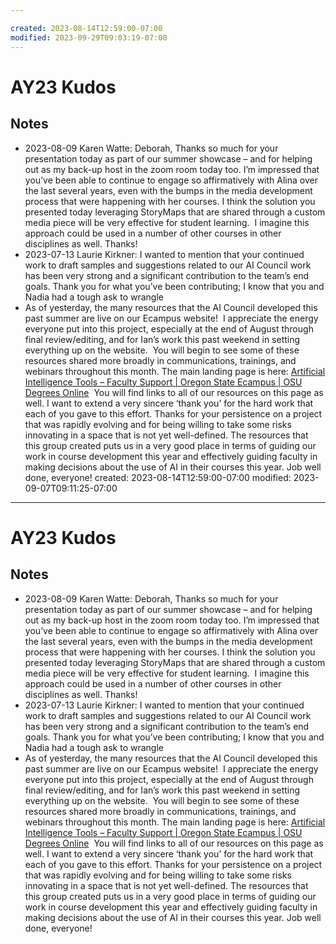 ```yaml
---

created: 2023-08-14T12:59:00-07:00
modified: 2023-09-29T09:03:19-07:00
---
```


# AY23 Kudos

## Notes

 
- 2023-08-09 Karen Watte: Deborah,  Thanks so much for your presentation today as part of our summer showcase – and for helping out as my back-up host in the zoom room today too.  I’m impressed that you’ve been able to continue to engage so affirmatively with Alina over the last several years, even with the bumps in the media development process that were happening with her courses. I think the solution you presented today leveraging StoryMaps that are shared through a custom media piece will be very effective for student learning.  I imagine this approach could be used in a number of other courses in other disciplines as well.  Thanks!  
- 2023-07-13 Laurie Kirkner: I wanted to mention that your continued work to draft samples and suggestions related to our AI Council work has been very strong and a significant contribution to the team’s end goals. Thank you for what you’ve been contributing; I know that you and Nadia had a tough ask to wrangle
- As of yesterday, the many resources that the AI Council developed this past summer are live on our Ecampus website!  I appreciate the energy everyone put into this project, especially at the end of August through final review/editing, and for Ian’s work this past weekend in setting everything up on the website.  You will begin to see some of these resources shared more broadly in communications, trainings, and webinars throughout this month. The main landing page is here: [Artificial Intelligence Tools – Faculty Support | Oregon State Ecampus | OSU Degrees Online](https://ecampus.oregonstate.edu/faculty/artificial-intelligence-tools/)  You will find links to all of our resources on this page as well. I want to extend a very sincere ‘thank you’ for the hard work that each of you gave to this effort. Thanks for your persistence on a project that was rapidly evolving and for being willing to take some risks innovating in a space that is not yet well-defined. The resources that this group created puts us in a very good place in terms of guiding our work in course development this year and effectively guiding faculty in making decisions about the use of AI in their courses this year. Job well done, everyone!
created: 2023-08-14T12:59:00-07:00
modified: 2023-09-07T09:11:25-07:00
---

# AY23 Kudos

## Notes

 
- 2023-08-09 Karen Watte: Deborah,  Thanks so much for your presentation today as part of our summer showcase – and for helping out as my back-up host in the zoom room today too.  I’m impressed that you’ve been able to continue to engage so affirmatively with Alina over the last several years, even with the bumps in the media development process that were happening with her courses. I think the solution you presented today leveraging StoryMaps that are shared through a custom media piece will be very effective for student learning.  I imagine this approach could be used in a number of other courses in other disciplines as well.  Thanks!  
- 2023-07-13 Laurie Kirkner: I wanted to mention that your continued work to draft samples and suggestions related to our AI Council work has been very strong and a significant contribution to the team’s end goals. Thank you for what you’ve been contributing; I know that you and Nadia had a tough ask to wrangle
- As of yesterday, the many resources that the AI Council developed this past summer are live on our Ecampus website!  I appreciate the energy everyone put into this project, especially at the end of August through final review/editing, and for Ian’s work this past weekend in setting everything up on the website.  You will begin to see some of these resources shared more broadly in communications, trainings, and webinars throughout this month. The main landing page is here: [Artificial Intelligence Tools – Faculty Support | Oregon State Ecampus | OSU Degrees Online](https://ecampus.oregonstate.edu/faculty/artificial-intelligence-tools/)  You will find links to all of our resources on this page as well. I want to extend a very sincere ‘thank you’ for the hard work that each of you gave to this effort. Thanks for your persistence on a project that was rapidly evolving and for being willing to take some risks innovating in a space that is not yet well-defined. The resources that this group created puts us in a very good place in terms of guiding our work in course development this year and effectively guiding faculty in making decisions about the use of AI in their courses this year. Job well done, everyone!